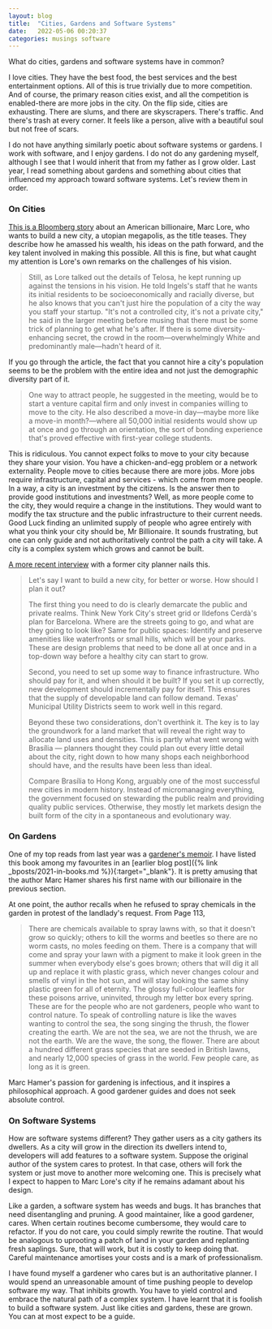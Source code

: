 ```yaml
---
layout: blog
title:  "Cities, Gardens and Software Systems"
date:   2022-05-06 00:20:37
categories: musings software
---
```


What do cities, gardens and software systems have in common?

I love cities. They have the best food, the best services and the best entertainment options. All of this is true trivially due to more competition. And of course, the primary reason cities exist, and all the competition is enabled-there are more jobs in the city. On the flip side, cities are exhausting. There are slums, and there are skyscrapers. There's traffic. And there's trash at every corner. It feels like a person, alive with a beautiful soul but not free of scars.

I do not have anything similarly poetic about software systems or gardens. I work with software, and I enjoy gardens. I do not do any gardening myself, although I see that I would inherit that from my father as I grow older.
Last year, I read something about gardens and something about cities that influenced my approach toward software systems. Let's review them in order.

### On Cities

[This is a Bloomberg story](https://www.bloomberg.com/news/features/2021-09-01/how-diapers-com-founder-marc-lore-plans-to-build-utopian-city-telosa) about an American billionaire, Marc Lore, who wants to build a new city, a utopian megapolis, as the title teases. They describe how he amassed his wealth, his ideas on the path forward, and the key talent involved in making this possible. All this is fine, but what caught my attention is Lore's own remarks on the challenges of his vision.


<blockquote>
Still, as Lore talked out the details of Telosa, he kept running up against the tensions in his vision. He told Ingels's staff that he wants its initial residents to be socioeconomically and racially diverse, but he also knows that you can't just hire the population of a city the way you staff your startup. "It's not a controlled city, it's not a private city," he said in the larger meeting before musing that there must be some trick of planning to get what he's after. If there is some diversity-enhancing secret, the crowd in the room—overwhelmingly White and predominantly male—hadn't heard of it.
</blockquote>

If you go through the article, the fact that you cannot hire a city's population seems to be the problem with the entire idea and not just the demographic diversity part of it.

<blockquote>
One way to attract people, he suggested in the meeting, would be to start a venture capital firm and only invest in companies willing to move to the city. He also described a move-in day—maybe more like a move-in month?—where all 50,000 initial residents would show up at once and go through an orientation, the sort of bonding experience that's proved effective with first-year college students.
</blockquote>

This is ridiculous. You cannot expect folks to move to your city because they share your vision. You have a chicken-and-egg problem or a network externality. People move to cities because there are more jobs. More jobs require infrastructure, capital and services - which come from more people. In a way, a city is an investment by the citizens. Is the answer then to provide good institutions and investments? Well, as more people come to the city, they would require a change in the institutions. They would want to modify the tax structure and the public infrastructure to their current needs. Good Luck finding an unlimited supply of people who agree entirely with what you think your city should be, Mr Billionaire. It sounds frustrating, but one can only guide and not authoritatively control the path a city will take. A city is a complex system which grows and cannot be built.

[A more recent interview](https://www.bloomberg.com/news/articles/2022-04-08/why-don-t-we-just-build-new-cities) with a former city planner nails this.

<blockquote>
Let's say I want to build a new city, for better or worse. How should I plan it out?

The first thing you need to do is clearly demarcate the public and private realms. Think New York City's street grid or Ildefons Cerdà's plan for Barcelona. Where are the streets going to go, and what are they going to look like? Same for public spaces: Identify and preserve amenities like waterfronts or small hills, which will be your parks. These are design problems that need to be done all at once and in a top-down way before a healthy city can start to grow.

Second, you need to set up some way to finance infrastructure. Who should pay for it, and when should it be built? If you set it up correctly, new development should incrementally pay for itself. This ensures that the supply of developable land can follow demand. Texas' Municipal Utility Districts seem to work well in this regard. 

Beyond these two considerations, don't overthink it. The key is to lay the groundwork for a land market that will reveal the right way to allocate land uses and densities. This is partly what went wrong with Brasília — planners thought they could plan out every little detail about the city, right down to how many shops each neighborhood should have, and the results have been less than ideal. 

Compare Brasília to Hong Kong, arguably one of the most successful new cities in modern history. Instead of micromanaging everything, the government focused on stewarding the public realm and providing quality public services. Otherwise, they mostly let markets design the built form of the city in a spontaneous and evolutionary way.
</blockquote>

### On Gardens

One of my top reads from last year was a [gardener's memoir](https://www.goodreads.com/book/show/53176781-seed-to-dust). I have listed this book among my favourites in an [earlier blog post]({% link _bposts/2021-in-books.md %}){:target="_blank"}. It is pretty amusing that the author Marc Hamer shares his first name with our billionaire in the previous section.

At one point, the author recalls when he refused to spray chemicals in the garden in protest of the landlady's request. From Page 113,
<blockquote>
There are chemicals available to spray lawns with, so that it doesn't grow so quickly; others to kill the worms and beetles so there are no worm casts, no moles feeding on them. There is a company that will come and spray your lawn with a pigment to make it look green in the summer when everybody else's goes brown; others that will dig it all up and replace it with plastic grass, which never changes colour and smells of vinyl in the hot sun, and will stay looking the same shiny plastic green for all of eternity. The glossy full-colour leaflets for these poisons arrive, uninvited, through my letter box every spring. These are for the people who are not gardeners, people who want to control nature. To speak of controlling nature is like the waves wanting to control the sea, the song singing the thrush, the flower creating the earth. We are not the sea, we are not the thrush, we are not the earth. We are the wave, the song, the flower. There are about a hundred different grass species that are seeded in British lawns, and nearly 12,000 species of grass in the world. Few people care, as long as it is green.
</blockquote>

Marc Hamer's passion for gardening is infectious, and it inspires a philosophical approach. A good gardener guides and does not seek absolute control.

### On Software Systems

How are software systems different? They gather users as a city gathers its dwellers. As a city will grow in the direction its dwellers intend to, developers will add features to a software system. Suppose the original author of the system cares to protest. In that case, others will fork the system or just move to another more welcoming one. This is precisely what I expect to happen to Marc Lore's city if he remains adamant about his design. 

Like a garden, a software system has weeds and bugs. It has branches that need disentangling and pruning. A good maintainer, like a good gardener, cares. When certain routines become cumbersome, they would care to refactor. If you do not care, you could simply rewrite the routine. That would be analogous to uprooting a patch of land in your garden and replanting fresh saplings. Sure, that will work, but it is costly to keep doing that. Careful maintenance amortises your costs and is a mark of professionalism. 

I have found myself a gardener who cares but is an authoritative planner. I would spend an unreasonable amount of time pushing people to develop software my way. That inhibits growth. You have to yield control and embrace the natural path of a complex system. I have learnt that it is foolish to build a software system. Just like cities and gardens, these are grown. You can at most expect to be a guide.
